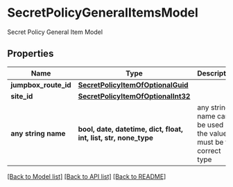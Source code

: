 # SecretPolicyGeneralItemsModel

Secret Policy General Item Model

## Properties
Name | Type | Description | Notes
------------ | ------------- | ------------- | -------------
**jumpbox_route_id** | [**SecretPolicyItemOfOptionalGuid**](SecretPolicyItemOfOptionalGuid.md) |  | [optional] 
**site_id** | [**SecretPolicyItemOfOptionalInt32**](SecretPolicyItemOfOptionalInt32.md) |  | [optional] 
**any string name** | **bool, date, datetime, dict, float, int, list, str, none_type** | any string name can be used but the value must be the correct type | [optional]

[[Back to Model list]](../README.md#documentation-for-models) [[Back to API list]](../README.md#documentation-for-api-endpoints) [[Back to README]](../README.md)


